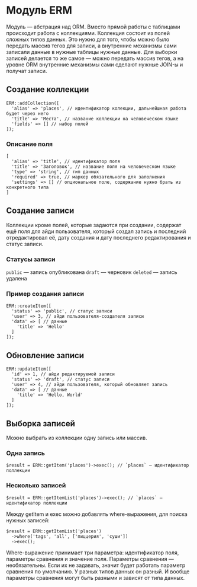 # Модуль ERM

Модуль — абстрация над ORM. Вместо прямой работы с таблицами происходит работа с коллекциями. Коллекция состоит из полей сложных типов данных. Это нужно для того, чтобы можно было передать массив тегов для записи, а внутренние механизмы сами записали данные в нужные таблицы нужные данные. Для выборки записей делается то же самое — можно передать массив тегов, а на уровне ORM внутренние механизмы сами сделают нужные JOIN-ы и получат записи.

## Создание коллекции

```
ERM::addCollection([
  'alias' => 'places', // идентификатор колекции, дальнейшная работа будет через него
  'title' => 'Места', // название коллекции на человеческом языке
  'fields' => [] // набор полей
]);
```

### Описание поля

```
[
  'alias' => 'title', // идентификатор поля
  'title' => 'Заголовок', // название поля на человеческом языке
  'type' => 'string', // тип данных
  'required' => true, // маркер обязательного для заполнения
  'settings' => [] // опциональное поле, содержание нужно брать из конкретного типа
]
```

## Создание записи

Коллекции кроме полей, которые задаются при создании, содержат ещё поля для айди пользователя, который создал запись и последний отредактировал её, дату создания и дату последнего редактирования и статус записи.

### Статусы записи

`public` — запись опубликована
`draft` — черновик
`deleted` — запись удалена

### Пример создания записи

```
ERM::createItem([
  'status' => 'public', // статус записи
  'user' => 3, // айди пользователя-создателя записи
  'data' => [ // данные
    'title' => 'Hello'
  ]
]);
```

## Обновление записи

```
ERM::updateItem([
  'id' => 1, // айди редактируемой записи
  'status' => 'draft', // статус записи
  'user' => 4, // айди пользователя, который обновляет запись
  'data' => [ // данные
    'title' => 'Hello, World'
  ]
]);
```

## Выборка записей

Можно выбрать из коллекции одну запись или массив.

### Одна запись

```
$result = ERM::getItem('places')->exec(); // `places` — идентификатор поллекции
```

### Несколько записей

```
$result = ERM::getItemList('places')->exec(); // `places` — идентификатор поллекции
```

Между getItem и exec можно добавлять where-выражения, для поиска нужных записей:

```
$result = ERM::getItemList('places')
  ->where('tags', 'all', ['пиццерия', 'суши'])
  ->exec();
```

Where-выражение принимает три параметра: идентификатор поля, параметры сравнения и значение поля. Параметры сравнения — необязательны. Если их не задавать, значит будет работать параметр сравнения по умолчанию. У разных типов данных он разный. И вообще параметры сравнения могут быть разными и зависят от типа данных.
